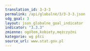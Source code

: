 ```yaml
---
translation_id: 3-3-3
permalink: /api/globalne/3/3-3-3.json
sdg_goal: 3
layout: json_globalne_goal_indicator
indicator: "3.3.3"
zmienne: ogółem,kobiety,mężczyźni
kategorie: wg płci
source_url: www.stat.gov.pl
---
```

